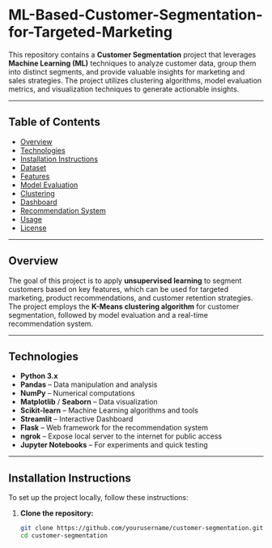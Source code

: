 # **ML-Based-Customer-Segmentation-for-Targeted-Marketing**

This repository contains a **Customer Segmentation** project that leverages **Machine Learning (ML)** techniques to analyze customer data, group them into distinct segments, and provide valuable insights for marketing and sales strategies. The project utilizes clustering algorithms, model evaluation metrics, and visualization techniques to generate actionable insights.

---

## **Table of Contents**

- [Overview](#overview)
- [Technologies](#technologies)
- [Installation Instructions](#installation-instructions)
- [Dataset](#dataset)
- [Features](#features)
- [Model Evaluation](#model-evaluation)
- [Clustering](#clustering)
- [Dashboard](#dashboard)
- [Recommendation System](#recommendation-system)
- [Usage](#usage)
- [License](#license)

---

## **Overview**

The goal of this project is to apply **unsupervised learning** to segment customers based on key features, which can be used for targeted marketing, product recommendations, and customer retention strategies. The project employs the **K-Means clustering algorithm** for customer segmentation, followed by model evaluation and a real-time recommendation system.

---

## **Technologies**

- **Python 3.x**
- **Pandas** – Data manipulation and analysis
- **NumPy** – Numerical computations
- **Matplotlib** / **Seaborn** – Data visualization
- **Scikit-learn** – Machine Learning algorithms and tools
- **Streamlit** – Interactive Dashboard
- **Flask** – Web framework for the recommendation system
- **ngrok** – Expose local server to the internet for public access
- **Jupyter Notebooks** – For experiments and quick testing

---

## **Installation Instructions**

To set up the project locally, follow these instructions:

1. **Clone the repository:**
   ```bash
   git clone https://github.com/yourusername/customer-segmentation.git
   cd customer-segmentation

